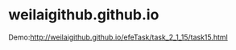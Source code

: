 # weilaigithub.github.io
<div>Demo:<a href="http://weilaigithub.github.io/efeTask/task_2_1_15/task15.html">http://weilaigithub.github.io/efeTask/task_2_1_15/task15.html</a></div>